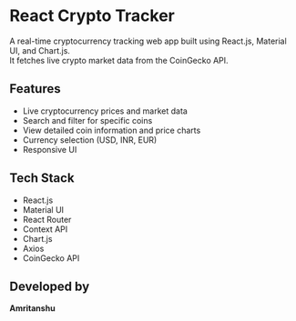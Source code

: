 # React Crypto Tracker

A real-time cryptocurrency tracking web app built using React.js, Material UI, and Chart.js.  
It fetches live crypto market data from the CoinGecko API.

## Features

- Live cryptocurrency prices and market data
- Search and filter for specific coins
- View detailed coin information and price charts
- Currency selection (USD, INR, EUR)
- Responsive UI

## Tech Stack

- React.js
- Material UI
- React Router
- Context API
- Chart.js
- Axios
- CoinGecko API

## Developed by

**Amritanshu**

